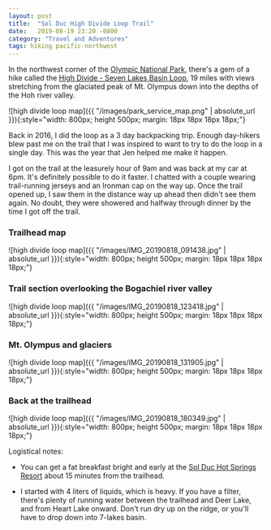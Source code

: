 ```yaml
---
layout: post
title:  "Sol Duc High Divide Loop Trail"
date:   2019-08-19 23:20 -0800
category: "Travel and Adventures"
tags: hiking pacific-northwest
---
```


In the northwest corner of the [Olympic National Park][2], there's a gem of a hike called the [High Divide - Seven Lakes Basin Loop][1], 19 miles with views stretching from the glaciated peak of Mt. Olympus down into the depths of the Hoh river valley.

![high divide loop map]({{ "/images/park_service_map.png" | absolute_url }}){:style="width: 800px; height 500px; margin: 18px 18px 18px 18px;"}

Back in 2016, I did the loop as a 3 day backpacking trip. Enough day-hikers blew past me on the trail that I was inspired to want to try to do the loop in a single day. This was the year that Jen helped me make it happen.

I got on the trail at the leasurely hour of 9am and was back at my car at 6pm. It's definitely possible to do it faster. I chatted with a couple wearing trail-running jerseys and an Ironman cap on the way up. Once the trail opened up, I saw them in the distance way up ahead then didn't see them again. No doubt, they were showered and halfway through dinner by the time I got off the trail.

### Trailhead map
![high divide loop map]({{ "/images/IMG_20190818_091438.jpg" | absolute_url }}){:style="width: 800px; height 500px; margin: 18px 18px 18px 18px;"}

### Trail section overlooking the Bogachiel river valley
![high divide loop map]({{ "/images/IMG_20190818_123418.jpg" | absolute_url }}){:style="width: 800px; height 500px; margin: 18px 18px 18px 18px;"}

### Mt. Olympus and glaciers
![high divide loop map]({{ "/images/IMG_20190818_131905.jpg" | absolute_url }}){:style="width: 800px; height 500px; margin: 18px 18px 18px 18px;"}

### Back at the trailhead
![high divide loop map]({{ "/images/IMG_20190818_180349.jpg" | absolute_url }}){:style="width: 800px; height 500px; margin: 18px 18px 18px 18px;"}

Logistical notes:

 * You can get a fat breakfast bright and early at the [Sol Duc Hot Springs Resort][3] about 15 minutes from the trailhead.

 * I started with 4 liters of liquids, which is heavy. If you have a filter, there's plenty of running water between the trailhead and Deer Lake, and from Heart Lake onward. Don't run dry up on the ridge, or you'll have to drop down into 7-lakes basin.

[1]: https://www.wta.org/go-hiking/hikes/seven-lakes-basin
[2]: https://www.nps.gov/olym/planyourvisit/high-divide-loop.htm
[3]: https://www.olympicnationalparks.com/dining/sol-duc-hot-springs-resort/

